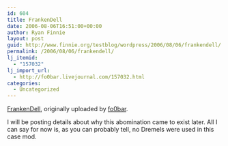 ```yaml
---
id: 604
title: FrankenDell
date: 2006-08-06T16:51:00+00:00
author: Ryan Finnie
layout: post
guid: http://www.finnie.org/testblog/wordpress/2006/08/06/frankendell/
permalink: /2006/08/06/frankendell/
lj_itemid:
  - "157032"
lj_import_url:
  - http://fo0bar.livejournal.com/157032.html
categories:
  - Uncategorized
---
```

<div class="flickr-frame">
  <a href="http://www.flickr.com/photos/fo0bar/208260148/" title="photo sharing"><img src="http://static.flickr.com/92/208260148_db13ea47f8.jpg" class="flickr-photo" alt="" /></a><br /> <span class="flickr-caption"><a href="http://www.flickr.com/photos/fo0bar/208260148/">FrankenDell</a>, originally uploaded by <a href="http://www.flickr.com/people/fo0bar/">fo0bar</a>.</span>
</div>

<p class="flickr-yourcomment">
  I will be posting details about why this abomination came to exist later. All I can say for now is, as you can probably tell, no Dremels were used in this case mod.
</p>